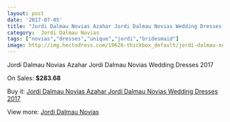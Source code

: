 ```yaml
---
layout: post
date: '2017-07-05'
title: "Jordi Dalmau Novias Azahar Jordi Dalmau Novias Wedding Dresses 2017"
category:  Jordi Dalmau Novias
tags: ["novias","dresses","unique","jordi","bridesmaid"]
image: http://img.hectodress.com/10626-thickbox_default/jordi-dalmau-novias-azahar-jordi-dalmau-novias-wedding-dresses-2013.jpg
---
```

Jordi Dalmau Novias Azahar Jordi Dalmau Novias Wedding Dresses 2017

On Sales: **$283.68**
<a href="https://www.hectodress.com/-jordi-dalmau-novias/5244-jordi-dalmau-novias-azahar-jordi-dalmau-novias-wedding-dresses-2013.html"><amp-img layout="responsive" width="600" height="600" src="//img.hectodress.com/10626-thickbox_default/jordi-dalmau-novias-azahar-jordi-dalmau-novias-wedding-dresses-2013.jpg" alt="Jordi Dalmau Novias Azahar Jordi Dalmau Novias Wedding Dresses 2017 0" /></a>
<a href="https://www.hectodress.com/-jordi-dalmau-novias/5244-jordi-dalmau-novias-azahar-jordi-dalmau-novias-wedding-dresses-2013.html"><amp-img layout="responsive" width="600" height="600" src="//img.hectodress.com/10627-thickbox_default/jordi-dalmau-novias-azahar-jordi-dalmau-novias-wedding-dresses-2013.jpg" alt="Jordi Dalmau Novias Azahar Jordi Dalmau Novias Wedding Dresses 2017 1" /></a>

Buy it: [Jordi Dalmau Novias Azahar Jordi Dalmau Novias Wedding Dresses 2017](https://www.hectodress.com/-jordi-dalmau-novias/5244-jordi-dalmau-novias-azahar-jordi-dalmau-novias-wedding-dresses-2013.html "Jordi Dalmau Novias Azahar Jordi Dalmau Novias Wedding Dresses 2017")

View more: [ Jordi Dalmau Novias](https://www.hectodress.com/87--jordi-dalmau-novias " Jordi Dalmau Novias")